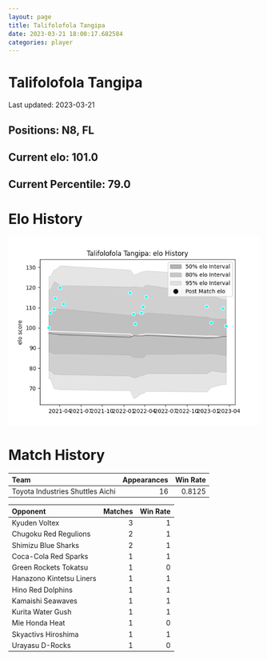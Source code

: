 ```yaml
---  
layout: page  
title: Talifolofola Tangipa  
date: 2023-03-21 18:00:17.682584  
categories: player  
---
```

# Talifolofola Tangipa


Last updated: 2023-03-21
## Positions: N8, FL

## Current elo: 101.0

## Current Percentile: 79.0

# Elo History


![elo history](history_TalifolofolaTangipa.png)
# Match History


| Team                             |   Appearances |   Win Rate |
|:---------------------------------|--------------:|-----------:|
| Toyota Industries Shuttles Aichi |            16 |     0.8125 |

| Opponent                 |   Matches |   Win Rate |
|:-------------------------|----------:|-----------:|
| Kyuden Voltex            |         3 |          1 |
| Chugoku Red Regulions    |         2 |          1 |
| Shimizu Blue Sharks      |         2 |          1 |
| Coca-Cola Red Sparks     |         1 |          1 |
| Green Rockets Tokatsu    |         1 |          0 |
| Hanazono Kintetsu Liners |         1 |          1 |
| Hino Red Dolphins        |         1 |          1 |
| Kamaishi Seawaves        |         1 |          1 |
| Kurita Water Gush        |         1 |          1 |
| Mie Honda Heat           |         1 |          0 |
| Skyactivs Hiroshima      |         1 |          1 |
| Urayasu D-Rocks          |         1 |          0 |